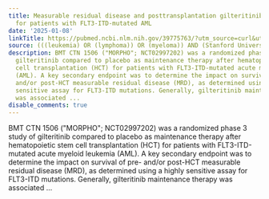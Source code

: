 ```yaml
---
title: Measurable residual disease and posttransplantation gilteritinib maintenance
  for patients with FLT3-ITD-mutated AML
date: '2025-01-08'
linkTitle: https://pubmed.ncbi.nlm.nih.gov/39775763/?utm_source=curl&utm_medium=rss&utm_campaign=pubmed-2&utm_content=1Rkszs2HVZ2RHP33OibaNFew6VK-LzjJWTD4GwmLlk8B-wCceh&fc=20220923065203&ff=20250109170927&v=2.18.0.post9+e462414
source: (((leukemia) OR (lymphoma)) OR (myeloma)) AND (Stanford University[Affiliation])
description: BMT CTN 1506 ("MORPHO"; NCT02997202) was a randomized phase 3 study of
  gilteritinib compared to placebo as maintenance therapy after hematopoietic stem
  cell transplantation (HCT) for patients with FLT3-ITD-mutated acute myeloid leukemia
  (AML). A key secondary endpoint was to determine the impact on survival of pre-
  and/or post-HCT measurable residual disease (MRD), as determined using a highly
  sensitive assay for FLT3-ITD mutations. Generally, gilteritinib maintenance therapy
  was associated ...
disable_comments: true
---
```

BMT CTN 1506 ("MORPHO"; NCT02997202) was a randomized phase 3 study of gilteritinib compared to placebo as maintenance therapy after hematopoietic stem cell transplantation (HCT) for patients with FLT3-ITD-mutated acute myeloid leukemia (AML). A key secondary endpoint was to determine the impact on survival of pre- and/or post-HCT measurable residual disease (MRD), as determined using a highly sensitive assay for FLT3-ITD mutations. Generally, gilteritinib maintenance therapy was associated ...